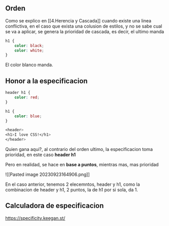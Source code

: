 ## Orden

Como se explico en [[4.Herencia y Cascada]] cuando existe una linea conflictiva, en el caso que exista una colusion de estilos, y no se sabe cual se va a aplicar, se genera la prioridad de cascada, es decir, el ultimo manda

```css
h1 {
	color: black;
	color: white;
}
```
El color blanco manda.

## Honor a la especificacion

```css
header h1 {
	color: red;
}

h1 {
	color: blue;
}

<header>
<h1>I love CSS!</h1>
</header>
```

Quien gana aqui?, al contrario del orden ultimo, la especificacion toma prioridad, en este caso __header h1__

Pero en realidad, se hace en **base a puntos**, mientras mas, mas prioridad

![[Pasted image 20230923164906.png]]

En el caso anterior, tenemos 2 elecemntos, header y h1, como la combinacion de header y h1, 2 puntos, la de h1 por si sola, da 1.

## Calculadora de especificacion

https://specificity.keegan.st/



